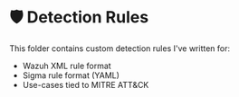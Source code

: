 # 🛡 Detection Rules

This folder contains custom detection rules I've written for:

- Wazuh XML rule format
- Sigma rule format (YAML)
- Use-cases tied to MITRE ATT&CK
